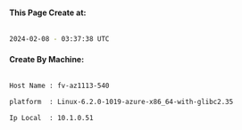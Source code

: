
   
#### This Page Create at:

```bash

2024-02-08 - 03:37:38 UTC

```

#### Create By Machine:

```bash

Host Name : fv-az1113-540

platform  : Linux-6.2.0-1019-azure-x86_64-with-glibc2.35

Ip Local  : 10.1.0.51

```

